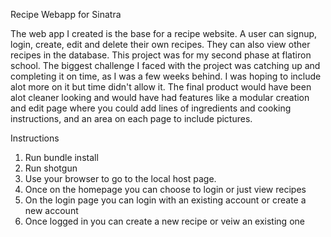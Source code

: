 Recipe Webapp for Sinatra

The web app I created is the base for a recipe website. A user can signup, login, create, edit and delete their own
recipes. They can also view other recipes in the database. 
This project was for my second phase at flatiron school. The biggest challenge I faced with the project was catching up
and completing it on time, as I was a few weeks behind.
I was hoping to include alot more on it but time didn't allow it. The final product would have been alot cleaner looking and
would have had features like a modular creation and edit page where you could add lines of ingredients and cooking instructions, and
an area on each page to include pictures.


Instructions
1. Run bundle install
2. Run shotgun
3. Use your browser to go to the local host page.
4. Once on the homepage you can choose to login or just view recipes
5. On the login page you can login with an existing account or create a new account
6. Once logged in you can create a new recipe or veiw an existing one
